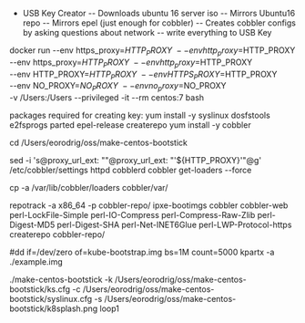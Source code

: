 - USB Key Creator
-- Downloads ubuntu 16 server iso
-- Mirrors Ubuntu16 repo
-- Mirrors epel (just enough for cobbler)
-- Creates cobbler configs by asking questions about network
-- write everything to USB Key






docker run --env https_proxy=$HTTP_PROXY \
 --env http_proxy=$HTTP_PROXY \
 --env https_proxy=$HTTP_PROXY \
 --env http_proxy=$HTTP_PROXY \
 --env HTTP_PROXY=$HTTP_PROXY \
 --env HTTPS_PROXY=$HTTP_PROXY \
 --env NO_PROXY=$NO_PROXY \
 --env no_proxy=$NO_PROXY \
 -v /Users:/Users --privileged -it --rm centos:7  bash

packages required for creating key:
yum install -y syslinux dosfstools e2fsprogs parted epel-release createrepo
yum install -y cobbler

cd /Users/eorodrig/oss/make-centos-bootstick

sed -i 's@proxy_url_ext: ""@proxy_url_ext: "'${HTTP_PROXY}'"@g' /etc/cobbler/settings
httpd
cobblerd
cobbler get-loaders --force

cp -a /var/lib/cobbler/loaders cobbler/var/

repotrack -a x86_64 -p cobbler-repo/ ipxe-bootimgs cobbler cobbler-web perl-LockFile-Simple perl-IO-Compress perl-Compress-Raw-Zlib perl-Digest-MD5 perl-Digest-SHA perl-Net-INET6Glue perl-LWP-Protocol-https
createrepo cobbler-repo/

#dd if=/dev/zero of=kube-bootstrap.img bs=1M count=5000
kpartx -a ./example.img

./make-centos-bootstick -k /Users/eorodrig/oss/make-centos-bootstick/ks.cfg -c /Users/eorodrig/oss/make-centos-bootstick/syslinux.cfg -s /Users/eorodrig/oss/make-centos-bootstick/k8splash.png loop1